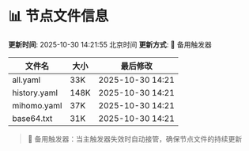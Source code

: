 # 📊 节点文件信息

**更新时间**: 2025-10-30 14:21:55 北京时间
**更新方式**: 🔄 备用触发器

| 文件名 | 大小 | 最后修改 |
|--------|------|----------|
| all.yaml | 33K | 2025-10-30 14:21 |
| history.yaml | 148K | 2025-10-30 14:21 |
| mihomo.yaml | 37K | 2025-10-30 14:21 |
| base64.txt | 31K | 2025-10-30 14:21 |

> 🔄 备用触发器：当主触发器失效时自动接管，确保节点文件的持续更新
